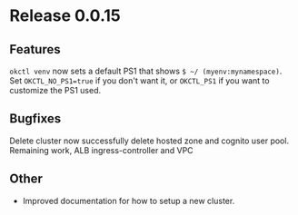 # Release 0.0.15

## Features
`okctl venv` now sets a default PS1 that shows `$ ~/ (myenv:mynamespace)`. Set `OKCTL_NO_PS1=true` if you don't want it,
or `OKCTL_PS1` if you want to customize the PS1 used.

## Bugfixes
Delete cluster now successfully delete hosted zone and cognito user pool. Remaining work, ALB ingress-controller and VPC

## Other

- Improved documentation for how to setup a new cluster.
